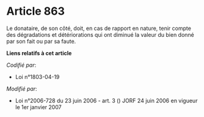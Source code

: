 # Article 863

Le donataire, de son côté, doit, en cas de rapport en nature, tenir compte des dégradations et détériorations qui ont diminué
la valeur du bien donné par son fait ou par sa faute.

**Liens relatifs à cet article**

_Codifié par_:

  - Loi n°1803-04-19

_Modifié par_:

  - Loi n°2006-728 du 23 juin 2006 - art. 3 () JORF 24 juin 2006 en vigueur le 1er janvier 2007
